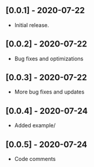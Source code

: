 ## [0.0.1] - 2020-07-22
* Initial release.

## [0.0.2] - 2020-07-22
* Bug fixes and optimizations

## [0.0.3] - 2020-07-22
* More bug fixes and updates

## [0.0.4] - 2020-07-24
* Added example/

## [0.0.5] - 2020-07-24
* Code comments

